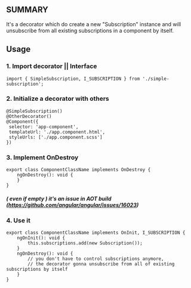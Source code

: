 ## SUMMARY
It's a decorator which do create a new "Subscription" instance and will unsubscribe from all existing subscriptions in a component by itself.

## Usage

### 1. Import decorator || Interface
`import { SimpleSubscription, I_SUBSCRIPTION } from './simple-subscription';`

### 2. Initialize a decorator with others
```
@SimpleSubscription()
@OtherDecorator()
@Component({
 selector: 'app-component',
 templateUrl: './app.component.html',
 styleUrls: ['./app.component.scss']
})
```
### 3. Implement OnDestroy
```
export class ComponentClassName implements OnDestroy {
	ngOnDestroy(): void {
	}
}
```
##### ( even if empty ) it's an issue in AOT build (https://github.com/angular/angular/issues/16023)

### 4. Use it

```
export class ComponentClassName implements OnInit, I_SUBSCRIPTION {
    ngOnInit(): void {
        this.subscriptions.add(new Subscription());
    }
    ngOnDestroy(): void {
        // you don't have to control subscriptions anymore,
        // the decorator gonna unsubscribe from all of existing subscriptions by itself
    }
}
```
